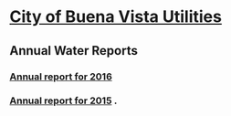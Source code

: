 # [City of Buena Vista Utilities](https://bvcity.org/utilities/)  

## Annual Water Reports  
### [Annual report for 2016](https://bvcity.org/wp-content/uploads/2012/01/2530125.16ccr.pdf)  
### [Annual report for 2015](https://bvcity.org/wp-content/uploads/2012/01/2530125.15ccr.pdf) . 
